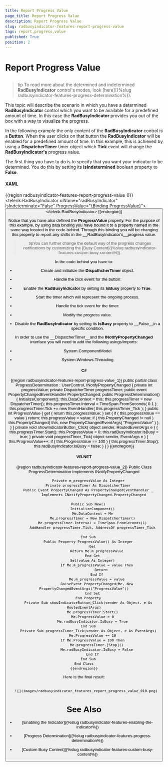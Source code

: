 ```yaml
---
title: Report Progress Value
page_title: Report Progress Value
description: Report Progress Value
slug: radbusyindicator-features-report-progress-value
tags: report,progress,value
published: True
position: 2
---
```


# Report Progress Value



## 

>tip To read more about the determined and indetermined __RadBusyIndicator__ control's modes, look [here]({%slug radbusyindicator-features-progress-determination%}).

This topic will describe the scenario in which you have a determined __RadBusyIndicator__ control which you want to be available for a predefined amount of time. In this case the __RadBusyIndicator__ provides you out of the box with a way to visualize the progress.

In the following example the only content of the __RadBusyIndicator__ control is a __Button__. When the user clicks on that button the __RadBusyIndicator__ will be enabled for a predefined amount of time. In this example, this is achieved by using a __DispatcherTimer__ timer object which __Tick__ event will change the __RadBusyIndicator's__ progress value.

The first thing you have to do is to specify that you want your indicator to be determined. You do this by setting its __IsIndetermined__ boolean property to __False__.

#### __XAML__

{{region radbusyindicator-features-report-progress-value_0}}
	<telerik:RadBusyIndicator x:Name="radBusyIndicator" 
	                          IsIndeterminate="False" 
	                          ProgressValue="{Binding ProgressValue}">
	    <Grid>               
	        <Button Content="Show RadBusyIndicator"
	                VerticalAlignment="Bottom"
	                Click="showIndicatorButton_Click" />
	    </Grid>
	</telerik:RadBusyIndicator>
	{{endregion}}



Notice that you have also defined the __ProgressValue__ property. For the purpose of this example, by using data binding you have bound it to a property named in the same way located in the code-behind. Through this binding you will be changing this property to report any shifts in the __RadBusyIndicator's__progress value. 

>tipYou can further change the default way of the progress changes notifications by customizing the [Busy Content]({%slug radbusyindicator-features-custom-busy-content%}).

In the code behind you have to:

* Create and initialize the __DispathcherTimer__ object.

* Handle the click event for the button:
          	

* Enable the __RadBusyIndicator__ by setting its __IsBusy__ property to __True__.

* Start the timer which will represent the ongoing process.

* Handle the tick event for the timer:
          	

* Modify the progress value.

* Disable the __RadBusyIndicator__ by setting its __IsBusy__ property to __False__in a specific condition.

>

In order to use the __DispatcherTimer__and the __INotifyPropertyChanged__ interface you will need to add the following usings/imports: 

* System.ComponentModel

* System.Windows.Threading

#### __C#__

{{region radbusyindicator-features-report-progress-value_1}}
	public partial class ProgressDetermination : UserControl, INotifyPropertyChanged
	{
	    private int progressValue;
	    private DispatcherTimer progressTimer;
	    public event PropertyChangedEventHandler PropertyChanged;
	    public ProgressDetermination()
	    {
	        InitializeComponent();
	        this.DataContext = this;
	        this.progressTimer = new DispatcherTimer();
	        this.progressTimer.Interval = TimeSpan.FromSeconds( 0.1 );
	        this.progressTimer.Tick += new EventHandler( this.progressTimer_Tick );
	    }
	    public int ProgressValue
	    {
	        get
	        {
	            return this.progressValue;
	        }
	        set
	        {
	            if ( this.progressValue == value )
	                return;
	            this.progressValue = value;
	            if ( this.PropertyChanged != null )
	                this.PropertyChanged( this, new PropertyChangedEventArgs( "ProgressValue" ) );
	        }
	    }
	    private void showIndicatorButton_Click( object sender, RoutedEventArgs e )
	    {
	        this.progressTimer.Start();
	        this.ProgressValue = 0;
	        this.radBusyIndicator.IsBusy = true;
	    }
	    private void progressTimer_Tick( object sender, EventArgs e )
	    {
	        this.ProgressValue++;
	        if ( this.ProgressValue == 100 )
	        {
	            this.progressTimer.Stop();
	            this.radBusyIndicator.IsBusy = false;
	        }
	    }
	}
	{{endregion}}



#### __VB.NET__

{{region radbusyindicator-features-report-progress-value_2}}
	Public Class ProgressDetermination
		Implements INotifyPropertyChanged
	
		Private m_progressValue As Integer
		Private progressTimer As DispatcherTimer
		Public Event PropertyChanged As PropertyChangedEventHandler _
			 Implements INotifyPropertyChanged.PropertyChanged
	
		Public Sub New()
			InitializeComponent()
			Me.DataContext = Me
			Me.progressTimer = New DispatcherTimer()
			Me.progressTimer.Interval = TimeSpan.FromSeconds(1)
			AddHandler progressTimer.Tick, AddressOf progressTimer_Tick
	
		End Sub
		Public Property ProgressValue() As Integer
			Get
				Return Me.m_progressValue
			End Get
			Set(value As Integer)
				If Me.m_progressValue = value Then
					Return
				End If
				Me.m_progressValue = value
				RaiseEvent PropertyChanged(Me, New PropertyChangedEventArgs("ProgressValue"))
			End Set
		End Property
		Private Sub showIndicatorButton_Click(sender As Object, e As RoutedEventArgs)
			Me.progressTimer.Start()
			Me.ProgressValue = 0
			Me.radBusyIndicator.IsBusy = True
		End Sub
		Private Sub progressTimer_Tick(sender As Object, e As EventArgs)
			Me.ProgressValue += 10
			If Me.ProgressValue = 100 Then
				Me.progressTimer.[Stop]()
				Me.radBusyIndicator.IsBusy = False
			End If
		End Sub
	End Class
	{{endregion}}



Here is the final result:




         
      ![](images/radbusyindicator_features_report_progress_value_010.png)



# See Also

 * [Enabling the Indicator]({%slug radbusyindicator-features-enabling-the-indicator%})

 * [Progress Determination]({%slug radbusyindicator-features-progress-determination%})

 * [Custom Busy Content]({%slug radbusyindicator-features-custom-busy-content%})
